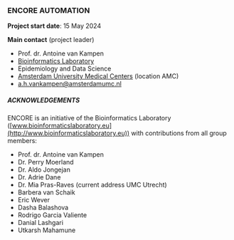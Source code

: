 ![]()

### ENCORE AUTOMATION

**Project start date**: 15 May 2024



**Main contact** (project leader)

* Prof. dr. Antoine van Kampen
* [Bioinformatics Laboratory](www.bioinformaticslaboratory.eu)
* Epidemiology and Data Science
* [Amsterdam University Medical Centers](https://www.amsterdamumc.org/nl.htm) (location AMC)
* a.h.vankampen@amsterdamumc.nl





##### ACKNOWLEDGEMENTS

ENCORE is an initiative of the Bioinformatics Laboratory ([www.bioinformaticslaboratory.eu](http://www.bioinformaticslaboratory.eu)) with contributions from all group members:

- Prof. dr. Antoine van Kampen
- Dr. Perry Moerland
- Dr. Aldo Jongejan
- Dr. Adrie Dane
- Dr. Mia Pras-Raves (current address UMC Utrecht)
- Barbera van Schaik
- Eric Wever
- Dasha Balashova
- Rodrigo Garcia Valiente
- Danial Lashgari
- Utkarsh Mahamune













